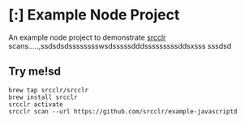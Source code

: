 # [:] Example Node Project

An example node project to demonstrate [srcclr](https://www.srsscclr.com) scans.....,ssdsdsdsssssssswsdsssssdddsssssssssddsxsss
sssdsd
## Try me!sd

```
brew tap srcclr/srcclr
brew install srcclr
srcclr activate
srcclr scan --url https://github.com/srcclr/example-javascriptd
```
